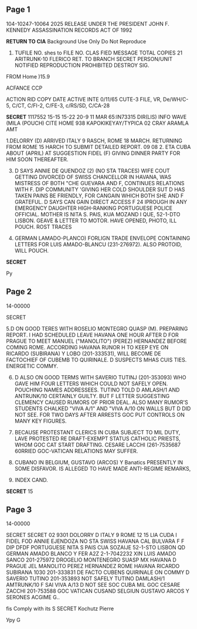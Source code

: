 ## Page 1

104-10247-10064 2025 RELEASE UNDER THE PRESIDENT JOHN F. KENNEDY ASSASSINATION RECORDS ACT OF 1992

**RETURN TO CIA**
Background Use Only
Do Not Reproduce

1.  TUFILE NO.
   shes to FILE NO. CLAS
    FIED MESSAGE TOTAL COPIES 21 ARITRUNK-10
    FLERICO RET. TO BRANCH SECRET PERSON/UNIT NOTIFIED REPRODUCTION PROHIBITED
    DESTROY SIG.

FROM Home )15.9

ACFANCE CCP

ACTION RID COPY DATE ACTIVE INTE
    0/11/65 CUTE-3
FILE, VR, De/WH/C-5, C/CT, C/FI-2, C/FE-3, c/RS/SD, C/CA-28

**SECRET** 1117552
15-15 15-22 20-9 11 MAR 65:IN73315
DIR(LIS) INFO WAVE (MILA (POUCH) CITE HOME 938
KAPOKIKEΥAY/TYPICA
02 CRAY ARAMLA AMT

1.DELORRY (D) ARRIVED ITALY 9 RASCH, ROME 18 MARCH. RETURNING
FROM ROME 15 HARCH TO SUBMIT DETAILED REPORT.
09 08
2. ETA CUBA ABOUT (APRIL) AT SUGGESTION FIDEL (F) GIVING DINNER
PARTY FOR HIM SOON THEREAFTER.

3. D SAYS ANNIE DE QUENDOZ (2) (NO STA TRACES) WIFE COUT GETTING
DIVORCED OF SWISS CHANCELLOR IN HAVANA, WAS MISTRESS OF BOTH
"CHE GUEVARA AND F, CONTINUES RELATIONS WITH F. DIP COMMUNITY
'GIVING HER COLD SHOULDER SUT D HAS TAKEN PAINS BE FRIENDLY, FOR
CANGAIN
WHICH BOTH SHE AND F GRATEFUL. D SAYS CAN GAIN DIRECT ACCESS F 24
IPROUGH IN ANY EMERGENCY DAUGHTER HIGH-RANKING PORTUGUESE
POLICE OFFICIAL. MOTHER IS NITA S. PAIS, KUA MOZAND I QUE,
52-1-DTO LISBON. GEAVE & LETTER TO MOTOR. HAVE OPENED, PHOTO,
ILL POUCH. ROST TRACES

4. GERMAN LAMADO-PLANCO)
FORLIGN TRADE ENVELOPE CONTAINING LETTERS FOR LUIS AMADO-BLANCU
(231-276972). ALSO PROTOID, WILL POUCH.

**SECRET**

Py

## Page 2

14-00000

SECRET

5.D ON GOOD TERES WITH ROSELIO MONTEGRO QUASP (M).
PREPARING REPORT. I HAD SCHEDULED LEAVE HAVANA ONE HOUR AFTER D
FOR PRAGUE TO MEET MANUEL ("MANOLITO") (PEREZ) HERNANDEZ BEFORE
COMING ROME. ACCORDING HAVANA RUNOR Η ΤΟ ΚΕΕΡ ΕΥE ON RICARDO
(SUBIRANA) Y LOBO (201-333531), WILL BECOME DE FACTOCHIEF OF CUBEMB
TO QUIRINALE. D SUSPECTS MHAS CUIS TIES. ENERGETIC COMMY.

6. D ALSO ON GOOD TERMS WITH SAVERIO TUTINJ (201-353093) WHO
GAVE HIM FOUR LETTERS WHICH COULD NOT SAFELY OPEN. POUCHING NAMES
ADDRESSEES. TUTINO TOLD D AMLASH/1 AND ANTRUNK/10 CERTAINLY
GUILTY. BUT F LETTER SUGGESTING CLEMENCY CAUSED RUMORS OF PRIOR
DEAL. ALSO MANY RUMOR'S STUDENTS CHALKED "VIVA A/1" AND "VIVA A/10
ON WALLS BUT D DID NOT SEE. FOR TWO DAYS AFTER ARRESTS GOC
PUT CONTROLS ON MANY KEY FIGURES.

7. BECAUSE PROTESTANT CLERICS IN CUBA SUBJECT TO MIL DUTY,
LAVE PROTESTED RE DRAFT-EXEMPT STATUS CATHOLIC PRIESTS, WHOM GOC
CAT START DRAFTING. CESARE LACCHI (261-7535687 60RRIED GOC-VATICAN
RELATIONS MAY SUFFER.

8. CUBANO IN BELGIUM, GUSTAVO (ARCOS) Y Banatics PRESENTLY IN
SOME DISFAVOR. IS ALLEGED TO HAVE MADE ANTI-REGIME REMARKS,

9. INDEX CAND.

**SECRET**
15

## Page 3

14-00000

SECRET
SECRET 02
9301 DOLORRY D ITALY 9 ROME 12 15 LIA CUDA I FIDEL FOD ANNIE
EJENDOZA NO STA SWISS HAVANA CAL BULVARA F F DIP DFDF
PORTUGUESE NITA S PAIS CUA SOZAIJE 52-1-STO LISBON QD
GERMAN AMADO BLANCO Y FER A2Z 2-1-7042232 XIN LUIS AMADO
SANCO 201-275972 DROGELIO MONTENEGRO SUASP MX HAVANA D PRAGUE
JEL MANOLITO PEREZ HERNANDEZ ROME HAVANA RICARDO SUBIRANA
1030 201-333831 DE FACTO CUBENS QUIRINALE ON COMMY D SAVERIO
TUTINO 201-353893 NOT SAFELY TUTINO DAMLASH/1 AMTRUNK/10 F
SAI VIVA A/13 D NOT SEE SOC CUBA MIL GOC CESARE ZACCHI
201-753588 GOC VATICAN CUSAND SELGIUN GUSTAVO ARCOS Y SERONES
ACGIME G..

fis Comply with its
S
SECRET
Kochutz Pierre

Уру
G
